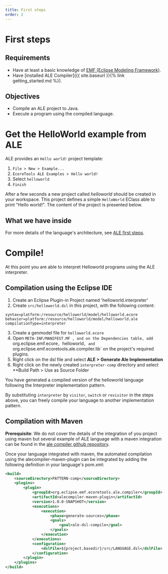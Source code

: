 ```yaml
---
title: First steps
order: 2
---
```


First steps
===========

Requirements
-------------

* Have at least a basic knowledge of [EMF (Eclipse Modeling Framework)](https://www.eclipse.org/modeling/emf/).
* Have [installed ALE Compiler]({{ site.baseurl }}{% link getting_started.md %}).

Objectives
----------

 * Compile an ALE project to Java.
 * Execute a program using the compiled language.

# Get the HelloWorld example from ALE

ALE provides an `Hello world!` project template:

1. `File > New > Example...`
2. `EcoreTools ALE Examples > Hello world!`
3. Select `helloworld`
4. `Finish`

After a few seconds a new project called *helloworld* should be created in your workspace. This project defines a simple `HelloWorld` EClass able to print "Hello world!". The content of the project is presented below.

What we have inside
-------------------

For more details of the language's architecture, see [ALE first steps](http://gemoc.org/ale-lang/first_steps.html).

# Compile!

At this point you are able to interpret Helloworld programs using the ALE interpreter.

## Compilation using the Eclipse IDE


1. Create an Eclipse Plugin-in Project named 'helloworld.interpreter'
2. Create `src/helloworld.dsl` in this project, with the following content:

```
syntax=platform:/resource/helloworld/model/helloworld.ecore
behavior=platform:/resource/helloworld/model/helloworld.ale
compilationType=interpreter
```

3. Create a genmodel file for `helloworld.ecore`
3. Open `META-INF/MANIFEST.MF , and on the Dependencies table, add `org.eclipse.emf.ecore`, `helloworld`, and `org.eclipse.emf.ecoretools.ale.compiler.lib` on the project's required plugins. 
3. Right click on the dsl file and select **ALE > Generate Ale Implementation**
4. Right click on the newly created `interpreter-comp` directory and select **Build Path > Use as Source Folder

You have generated a compiled version of the helloworld language following the Interpreter implementation pattern.

By substituting `interpreter` by `visitor`, `switch` or `revisitor` in the steps above, you can freely compile your language to another implementation pattern.


## Compilation with Maven

**Prerequisite**: We do not cover the details of the integration of you project using maven but several example of ALE language with a maven integration can be found in the [ale compiler github repository](https://github.com/gemoc/ale-lang-compiler/tree/master/languages).

Once your language integrated with maven, the automated compilation using the alecompiler-maven-plugin can be integrated by adding the following definition in your language's pom.xml:

```xml
<build>
    <sourceDirectory>PATTERN-comp</sourceDirectory>
    <plugins>
        <plugin>
            <groupId>org.eclipse.emf.ecoretools.ale.compiler</groupId>
            <artifactId>alecompiler-maven-plugin</artifactId>
            <version>1.0.0-SNAPSHOT</version>
            <executions>
                <execution>
                    <phase>generate-sources</phase>
                    <goals>
                        <goal>ale-dsl-compile</goal>
                    </goals>
                </execution>
            </executions>
            <configuration>
                <dslFile>${project.basedir}/src/LANGUAGE.dsl</dslFile>
            </configuration>
        </plugin>
    </plugins>
</build>
```